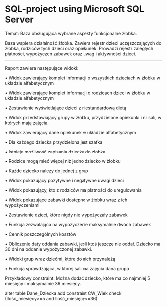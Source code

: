 # SQL-project using Microsoft SQL Server

Temat: Baza obsługująca wybrane aspekty funkcjonalne żłobka. 

Baza wspiera działalność żłobka. Zawiera rejestr dzieci uczęszczających do żłobka, rodziców tych dzieci oraz opiekunek. Prowadzi rejestr zaległych płatności, wypożyczeń zabawek oraz uwag i aktywności dzieci.

--------------------------------------------------------------------------------------------------------------------------------------------------------------

Raport zawiera następujące widoki:

•	Widok zawierający komplet informacji o wszystkich dzieciach w żłobku w układzie alfabetycznym

•	Widok zawierające komplet informacji o rodzicach dzieci w żłobku w układzie alfabetycznym

•	Zestawienie wyświetlające dzieci z niestandardową dietą

•	Widok przedstawiający grupy w żłobku, przydzielone opiekunki i nr sali, w których mają zajęcia.

•	Widok zawierający dane opiekunek w układzie alfabetycznym

•	Dla każdego dziecka przydzielona jest szafka

•	Istnieje możliwość zapisania dziecka do żłobka

•	Rodzice mogą mieć więcej niż jedno dziecko w żłobku

•	Każde dziecko należy do jednej z grup

•	Widok pokazujący pozytywne i negatywne uwagi dzieci 

•	Widok pokazujący, kto z rodziców ma płatności do uregulowania

•	Widok pokazujące zabawki dostępne w żłobku wraz z ich wypożyczeniami

•	Zestawienie dzieci, które nigdy nie wypożyczały zabawek

•	Funkcja zezwalająca na wypożyczenie maksymalnie dwóch zabawek

•	Cennik poszczególnych kosztów

•	Obliczenie daty oddania zabawki, jeśli ktoś jeszcze nie oddał. Dziecko ma 30 dni na oddanie wypożyczonej zabawki.

•	Widoki grup wraz dziećmi, które do nich przynależą

•	Funkcja sprawdzająca, w której sali ma zajęcia dana grupa


Przykładowy constraint: 
Można dodać dziecko, które ma co najmniej 5 miesięcy i maksymalnie 36 miesięcy.

alter table Dane_Dziecka
add constraint CW_Wiek
check (Ilość_miesięcy>=5 and Ilość_miesięcy<=36)


